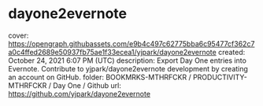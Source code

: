 # dayone2evernote

cover: https://opengraph.githubassets.com/e9b4c497c62775bba6c95477cf362c7a0c4ffed2689e50937fb75ae1f33ecea1/yjpark/dayone2evernote
created: October 24, 2021 6:07 PM (UTC)
description: Export Day One entries into Evernote. Contribute to yjpark/dayone2evernote development by creating an account on GitHub.
folder: BOOKMRKS-MTHRFCKR / PRODUCTIVITY-MTHRFCKR / Day One / Github
url: https://github.com/yjpark/dayone2evernote